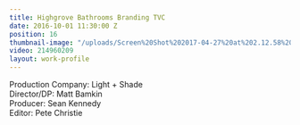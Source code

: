```yaml
---
title: Highgrove Bathrooms Branding TVC
date: 2016-10-01 11:30:00 Z
position: 16
thumbnail-image: "/uploads/Screen%20Shot%202017-04-27%20at%202.12.58%20pm.png"
video: 214960209
layout: work-profile
---
```


Production Company: Light + Shade<br>
Director/DP: Matt Bamkin<br>
Producer: Sean Kennedy<br>
Editor: Pete Christie<br>